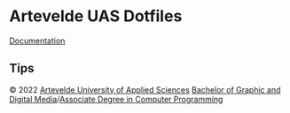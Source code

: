 # Artevelde UAS Dotfiles

[Documentation][Artevelde UAS dotfiles]

## Tips

© 2022 [Artevelde University of Applied Sciences][] [Bachelor of Graphic and Digital Media][BaGDM]/[Associate Degree in Computer Programming][AdPGM]

[Artevelde UAS dotfiles]: https://1819.gdm.gent/ict/dotfiles/
[Artevelde University of Applied Sciences]: https://www.artevelde-uas.be
[AdPGM]: https://www.pgm.gent
[BaGDM]: https://www.gdm.gent
